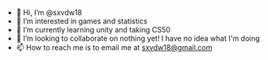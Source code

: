 - 👋 Hi, I’m @sxvdw18
- 👀 I’m interested in games and statistics
- 🌱 I’m currently learning unity and taking CS50
- 💞️ I’m looking to collaborate on nothing yet! I have no idea what I'm doing
- 📫 How to reach me is to email me at sxvdw18@gmail.com

<!---
sxvdw18/sxvdw18 is a ✨ special ✨ repository because its `README.md` (this file) appears on your GitHub profile.
You can click the Preview link to take a look at your changes.
--->
